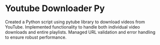 # Youtube Downloader Py
Created a Python script using pytube library to download videos from YouTube. Implemented functionality to handle both individual video downloads and entire playlists. Managed URL validation and error handling to ensure robust performance.
